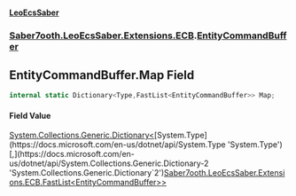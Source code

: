 #### [LeoEcsSaber](index.md 'index')
### [Saber7ooth.LeoEcsSaber.Extensions.ECB](Saber7ooth.LeoEcsSaber.Extensions.ECB.md 'Saber7ooth.LeoEcsSaber.Extensions.ECB').[EntityCommandBuffer](EntityCommandBuffer.md 'Saber7ooth.LeoEcsSaber.Extensions.ECB.EntityCommandBuffer')

## EntityCommandBuffer.Map Field

```csharp
internal static Dictionary<Type,FastList<EntityCommandBuffer>> Map;
```

#### Field Value
[System.Collections.Generic.Dictionary&lt;](https://docs.microsoft.com/en-us/dotnet/api/System.Collections.Generic.Dictionary-2 'System.Collections.Generic.Dictionary`2')[System.Type](https://docs.microsoft.com/en-us/dotnet/api/System.Type 'System.Type')[,](https://docs.microsoft.com/en-us/dotnet/api/System.Collections.Generic.Dictionary-2 'System.Collections.Generic.Dictionary`2')[Saber7ooth.LeoEcsSaber.Extensions.ECB.FastList&lt;](FastList_T_.md 'Saber7ooth.LeoEcsSaber.Extensions.ECB.FastList<T>')[EntityCommandBuffer](EntityCommandBuffer.md 'Saber7ooth.LeoEcsSaber.Extensions.ECB.EntityCommandBuffer')[&gt;](FastList_T_.md 'Saber7ooth.LeoEcsSaber.Extensions.ECB.FastList<T>')[&gt;](https://docs.microsoft.com/en-us/dotnet/api/System.Collections.Generic.Dictionary-2 'System.Collections.Generic.Dictionary`2')
